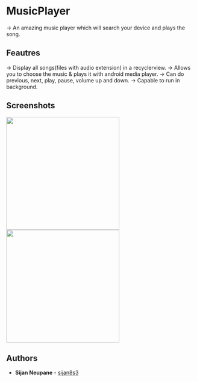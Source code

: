 # MusicPlayer
-> An amazing music player which will search your device and plays the song. 

## Feautres
->  Display all songs(files with audio extension) in a recyclerview.
->  Allows you to choose the music & plays it with android media player.
->  Can do previous, next, play, pause, volume up and down.
->  Capable to run in background.

## Screenshots
<img src="https://github.com/gargk747/MusicPlayer/blob/master/assets/readme1.jpg" width="300">

<img src="https://github.com/gargk747/MusicPlayer/blob/master/assets/readme2.jpg" width="300">

## Authors
* **Sijan Neupane**  - [sijan8s3](https://github.com/sijan8s3) 
